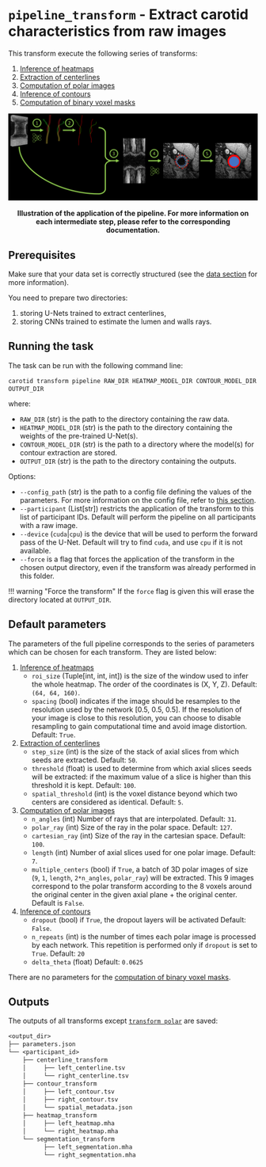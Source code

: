 # `pipeline_transform` - Extract carotid characteristics from raw images

This transform execute the following series of transforms:

1. [Inference of heatmaps](./Heatmap.md)
2. [Extraction of centerlines](./Centerline.md)
3. [Computation of polar images](./Polar.md)
4. [Inference of contours](./Contour.md)
5. [Computation of binary voxel masks](./Segmentation.md)

![Illustration of pipeline transform](../images/pipeline_transform.png)
<p style="text-align: center;"><b>Illustration of the application of the pipeline. For more information
on each intermediate step, please refer to the corresponding documentation. </b></p>

## Prerequisites

Make sure that your data set is correctly structured (see the [data section](../Environment/Data.md) for more information).

You need to prepare two directories:

1. storing U-Nets trained to extract centerlines,
2. storing CNNs trained to estimate the lumen and walls rays.

## Running the task

The task can be run with the following command line:
```
carotid transform pipeline RAW_DIR HEATMAP_MODEL_DIR CONTOUR_MODEL_DIR OUTPUT_DIR
```
where:

- `RAW_DIR` (str) is the path to the directory containing the raw data.
- `HEATMAP_MODEL_DIR` (str) is the path to the directory containing the weights of the pre-trained U-Net(s).
- `CONTOUR_MODEL_DIR` (str) is the path to a directory where the model(s) for contour extraction are stored.
- `OUTPUT_DIR` (str) is the path to the directory containing the outputs.

Options:

- `--config_path` (str) is the path to a config file defining the values of the parameters.
For more information on the config file, refer to [this section](../Environment/Configuration.md).
- `--participant` (List[str]) restricts the application of the transform to this list of participant IDs. 
Default will perform the pipeline on all participants with a raw image.
- `--device` (`cuda`|`cpu`) is the device that will be used to perform the forward pass of the U-Net.
Default will try to find `cuda`, and use `cpu` if it is not available.
- `--force` is a flag that forces the application of the transform in the chosen output directory,
even if the transform was already performed in this folder.

!!! warning "Force the transform"
    If the `force` flag is given this will erase the directory located at `OUTPUT_DIR`.

## Default parameters

The parameters of the full pipeline corresponds to the series of parameters
which can be chosen for each transform. They are listed below:

1. [Inference of heatmaps](./Heatmap.md)
     - `roi_size` (Tuple[int, int, int]) is the size of the window used to infer the whole heatmap. The order of the coordinates is (X, Y, Z). 
     Default: `(64, 64, 160)`. 
     - `spacing` (bool) indicates if the image should be resamples to the resolution used by the network [0.5, 0.5, 0.5]. If the resolution of your image
     is close to this resolution, you can choose to disable resampling to gain computational time and avoid image distortion. Default: `True`.
2. [Extraction of centerlines](./Centerline.md)
     - `step_size` (int) is the size of the stack of axial slices from which seeds are extracted. Default: `50`.
     - `threshold` (float) is used to determine from which axial slices seeds will be extracted: if the maximum value of
     a slice is higher than this threshold it is kept. Default: `100`.
     - `spatial_threshold` (int) is the voxel distance beyond which two centers are considered as identical. Default: `5`.
3. [Computation of polar images](./Polar.md)
     - `n_angles` (int) Number of rays that are interpolated. Default: `31`.
     - `polar_ray` (int) Size of the ray in the polar space. Default: `127`. 
     - `cartesian_ray` (int) Size of the ray in the cartesian space. Default: `100`.
     - `length` (int) Number of axial slices used for one polar image. Default: `7`.
     - `multiple_centers` (bool) if `True`, a batch of 3D polar images of size (`9`, `1`, <code>length</code>, `2*n_angles`, <code>polar_ray</code>) will be extracted.
     This 9 images correspond to the polar transform according to the 8 voxels around the original center in the given axial plane + the
     original center. Default is `False`.
4. [Inference of contours](./Contour.md)
     - `dropout` (bool) if `True`, the dropout layers will be activated Default: `False`.
     - `n_repeats` (int) is the number of times each polar image is processed by each network.
     This repetition is performed only if `dropout` is set to `True`. Default: `20`
     - `delta_theta` (float) Default: `0.0625`

There are no parameters for the [computation of binary voxel masks](./Segmentation.md).

## Outputs

The outputs of all transforms except [`transform polar`](./Polar.md) are saved:

```console
<output_dir>
├── parameters.json
└── <participant_id>
    ├── centerline_transform
    │     ├── left_centerline.tsv
    │     └── right_centerline.tsv
    ├── contour_transform
    │     ├── left_contour.tsv
    │     ├── right_contour.tsv
    │     └── spatial_metadata.json
    ├── heatmap_transform
    │     ├── left_heatmap.mha
    │     └── right_heatmap.mha
    └── segmentation_transform
          ├── left_segmentation.mha
          └── right_segmentation.mha
```